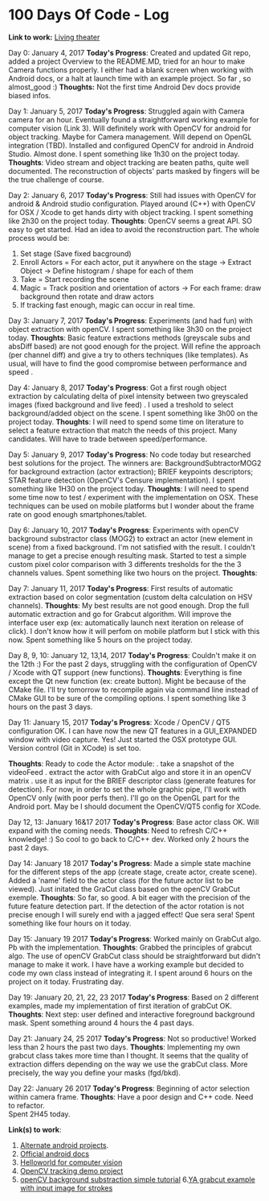 # 100 Days Of Code - Log
**Link to work:** [Living theater](https://github.com/talgorn/100-days-of-code.git)


Day 0: January 4, 2017
**Today's Progress**: Created and updated Git repo,  added a project Overview to the README.MD, tried for an hour to make Camera functions properly. I either had a blank screen when working with Android docs, or a halt at launch time with an example project. So far , so almost_good :)
**Thoughts:** Not the first time Android Dev docs provide biased infos.


Day 1: January 5, 2017
**Today's Progress**: 
Struggled again with Camera camera for an hour. Eventually found a straightforward working example for computer vision (Link 3).
Will definitely work with OpenCV for android for object tracking. Maybe for Camera management. Will depend on OpenGL integration (TBD).
Installed and configured OpenCV for android in Android Studio. Almost done.
I spent something like 1h30  on the project today.
**Thoughts**:
Video stream and object tracking are beaten paths, quite well documented.
The reconstruction of objects' parts masked by fingers will be the true challenge of course.


Day 2: January 6, 2017
**Today's Progress**: 
Still had issues with OpenCV for android & Android studio configuration.
Played around (C++) with OpenCV for OSX / Xcode to get hands dirty with object tracking.
I spent something like 2h30  on the project today.
**Thoughts**:
OpenCV seems a great API. SO easy to get started.
Had an idea to avoid the reconstruction part.  The whole process would be:
1) Set stage (Save fixed bacground)
2) Enroll Actors = For each actor, put it anywhere on the stage -> Extract Object  -> Define histogram / shape for each of them
3) Take = Start recording the scene
4) Magic = Track position and orientation of actors -> For each frame: draw background then rotate and draw actors
5) If tracking fast enough, magic can occur in real time. 

Day 3: January 7, 2017
**Today's Progress**: 
Experiments (and had fun) with object extraction with openCV.
I spent something like 3h30  on the project today.
**Thoughts**:
Basic feature extractions methods (greyscale subs and absDiff based) are not good enough for the project.
Will refine the approach (per channel diff) and give a try to others techniques (like templates).
As usual, will have to find the good compromise between performance and speed .

Day 4: January 8, 2017
**Today's Progress**: 
Got a first rough object extraction by calculating delta of pixel intensity between two greyscaled images
(fixed background and live feed) . I used a treshold to select background/added object on the scene.
I spent something like 3h00  on the project today.
**Thoughts**:
I will need to spend some time on literature to select a feature extraction that match the needs of this project.
Many candidates. Will have to trade between speed/performance.

Day 5: January 9, 2017
**Today's Progress**: 
No code today but researched best solutions for the project.
The winners are:
BackgroundSubtractorMOG2 for background extraction (actor extraction);
BRIEF keypoints descriptors;
STAR feature detection (OpenCV's Censure implementation).
I spent something like 1H30 on the project today.
**Thoughts**:
I will need to spend some time now to test / experiment with the implementation on OSX.
These techniques can be used on mobile platforms but I wonder about the frame rate on good enough smartphones/tablet.

Day 6: January 10, 2017
**Today's Progress**: 
Experiments with openCV background substractor class (MOG2) to extract an actor (new element in scene) from a fixed background.
I'm not satisfied with the result. I couldn't manage to get a precise enough resulting mask.
Started to test a simple custom pixel color comparison with 3 differents tresholds for the the 3 channels values.
Spent something like two hours on the project.
**Thoughts**:

Day 7: January 11, 2017
**Today's Progress**: 
First results of automatic extraction based on color segmentation (custom delta calculation on HSV channels).
**Thoughts**:
My best results are not good enough. Drop the full automatic extraction and go for Grabcut algorithm.
Will improve the interface user exp (ex: automatically launch next iteration on release of click).
I don't know how it will perfom on mobile platform but I stick with this now.
Spent something like 5 hours on the project today.

Day 8, 9, 10: January 12, 13,14, 2017
**Today's Progress**: 
Couldn't make it on the 12th :)
For the past 2 days, struggling with the configuration of OpenCV / Xcode with QT support (new functions).
**Thoughts**:
Everything is fine except the Qt new function (ex: create button). Might be because of the CMake file. I'll try tomorrow to recompile again via command line instead of CMake GUI to be sure of the compiling options.
I spent something like 3 hours on the past 3 days.

Day 11: January 15, 2017
**Today's Progress**: 
Xcode / OpenCV / QT5 configuration OK. I can have now the new QT features in a GUI_EXPANDED window with video capture. Yes!
Just started the OSX prototype GUI.
Version control (Git in XCode) is set too.

**Thoughts**:
Ready to code the Actor module:
. take a snapshot of the videoFeed
. extract the actor with GrabCut algo and store it in an openCV matrix
. use it as input for the BRIEF descriptor class (generate features for detection).
For now, in order to set the whole graphic pipe, I'll work with OpenCV only (with poor perfs then).
I'll go on the OpenGL part for the Android port.
May be I should document the OpenCV/QT5 config for XCode.

Day 12, 13: January 16&17 2017
**Today's Progress**: 
Base actor class OK. Will expand with the coming needs.
**Thoughts**:
Need to refresh C/C++ knowledge! :)
So cool to go back to C/C++ dev.
Worked only 2 hours the past 2 days.

Day 14: January 18 2017
**Today's Progress**: 
Made a simple state machine for the different steps of the app (create stage, create actor, create scene).
Added a 'name' field  to the actor class (for the future actor list to be viewed).
Just initated the GraCut class based on the openCV GrabCut exemple.
**Thoughts**:
So far, so good. A bit eager with the precision of the future feature detection part.
If the detection of the actor rotation is not precise enough I will surely end with a jagged effect!
Que sera sera!
Spent something like four hours on it today.

Day 15: January 19 2017
**Today's Progress**: 
Worked mainly on GrabCut algo.  Pb with the implementation.
**Thoughts**:
Grabbed the principles of grabcut algo. The use of openCV GrabCut class should be straightforward but didn't manage to make it work. I have have a working example but decided to code my own class instead of integrating it.
I spent around 6 hours on the project on it today. Frustrating day.

Day 19: January 20, 21, 22, 23 2017
**Today's Progress**: 
Based on 2 different examples, made my implementation of first iteration of grabCut OK.  
**Thoughts**:
Next step: user defined and interactive foreground background mask. 
Spent something around 4 hours the 4 past days.

Day 21: January 24, 25 2017
**Today's Progress**: 
Not so productive! Worked less  than 2 hours the past two days.
**Thoughts**:
Implementing my own grabcut class takes more time than I thought. It seems that the quality of extraction  differs depending on the way we use the grabCut class. More precisely, the way you define your masks (fgd/bkd).

Day 22: January 26 2017
**Today's Progress**: 
Beginning of actor selection within camera frame.
**Thoughts**:
Have a poor design and C++ code. Need to refactor.  
Spent 2H45 today.


**Link(s) to work**:
1. [Alternate android projects](https://github.com/commonsguy/cw-advandroid/tree/master/Camera). 
2. [Official android docs](https://developer.android.com/guide/topics/media/camera.html)
3. [Helloworld for computer vision](http://www.hasper.info/hello-world-for-android-computer-vision/)
4. [OpenCV tracking demo project](https://www.youtube.com/watch?annotation_id=annotation_307976421&feature=iv&src_vid=RS_uQGOQIdg&v=bSeFrPrqZ2A)
5. [openCV background substraction simple tutorial](http://docs.opencv.org/3.1.0/d1/dc5/tutorial_background_subtraction.html)
6.[YA grabcut example with input image for strokes](http://www.cg.info.hiroshima-cu.ac.jp/~miyazaki/knowledge/teche89.html)
